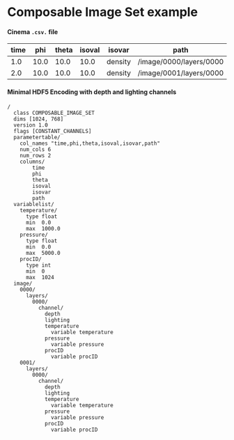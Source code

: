 # Composable Image Set example

#### Cinema `.csv.` file

| time | phi  | theta | isoval | isovar  | path | FILE |
| ---- | ---- | ----- | ------ | ------  | ---- | -------- |
| 1.0  | 10.0 | 10.0  |  10.0  | density | /image/0000/layers/0000 | output.cis |
| 2.0  | 10.0 | 10.0  |  10.0  | density | /image/0001/layers/0000 | output.cis |

#### Minimal HDF5 Encoding with depth and lighting channels
```
/
  class COMPOSABLE_IMAGE_SET
  dims [1024, 768]
  version 1.0
  flags [CONSTANT_CHANNELS]
  parametertable/
    col_names "time,phi,theta,isoval,isovar,path"
    num_cols 6
    num_rows 2
    columns/
        time
        phi
        theta
        isoval
        isovar
        path
  variablelist/
    temperature/
      type float
      min  0.0
      max  1000.0
    pressure/
      type float
      min  0.0
      max  5000.0
    procID/
      type int
      min  0
      max  1024 
  image/
    0000/
      layers/
        0000/
          channel/
            depth
            lighting
            temperature
              variable temperature
            pressure
              variable pressure
            procID
              variable procID
    0001/
      layers/
        0000/
          channel/
            depth
            lighting
            temperature
              variable temperature
            pressure
              variable pressure
            procID
              variable procID
```
